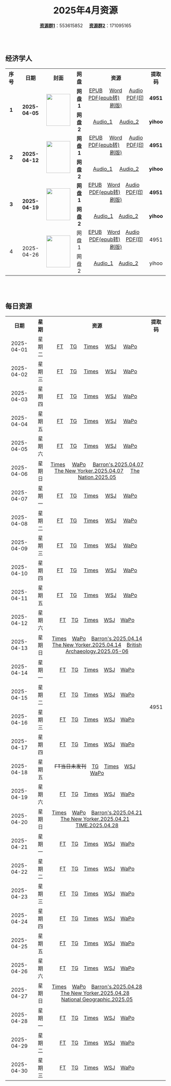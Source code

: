<div align="center">

# 2025年4月资源

[**资源群1**](https://qm.qq.com/q/p2QRKKD9oA)：553615852 &nbsp;&nbsp;&nbsp;&nbsp;[**资源群2**](https://qm.qq.com/q/XNwz6qD0IO)：171095165

</div>

<br>
<br>

## 经济学人

<table align="center">
  <tr>
    <th>序号</th>
    <th>日期</th>
    <th>封面</th>
    <th>网盘</th>
    <th>资源</th>
    <th>提取码</th>
  </tr>
  <tr>
    <td rowspan="2" align="center"><b>1</b></td>
    <td rowspan="2" align="center"><b>2025-04-05</b></td>
    <td rowspan="2">
      <img src="https://share.yihoo.ip-ddns.com/yihoo/asset/images/20250405_DE_EU.webp" width="75" height="100">
    </td>
    <td align="center"><b>网盘1</b></td>
    <td align="center">
      <a href="https://url12.ctfile.com/f/47748612-1492105720-47cd20">EPUB</a>&nbsp;&nbsp;&nbsp;&nbsp;
      <a href="https://url12.ctfile.com/f/47748612-1492106248-f5f5b8">Word</a>&nbsp;&nbsp;&nbsp;&nbsp;
      <a href="https://url12.ctfile.com/f/47748612-1492097287-e01329">Audio</a><br>
      <a href="https://url12.ctfile.com/f/47748612-1492106293-d89da6">PDF(epub转)</a>&nbsp;&nbsp;&nbsp;&nbsp;
      <a href="https://url12.ctfile.com/f/47748612-1492265137-cfa827">PDF(印刷版)</a>
    </td>
    <td align="center"><b>4951</b></td>
  </tr>
  <tr>
    <td align="center"><b>网盘2</b></td>
    <td align="center">
      <a href="https://yihoo.lanzouo.com/iTsdX2spabhe">Audio_1</a>&nbsp;&nbsp;&nbsp;&nbsp;
      <a href="https://yihoo.lanzouo.com/iSEuU2spa03e">Audio_2</a>
    </td>
    <td align="center"><b>yihoo</b></td>
  </tr>
  <tr>
    <td rowspan="2" align="center"><b>2</b></td>
    <td rowspan="2" align="center"><b>2025-04-12</b></td>
    <td rowspan="2">
      <img src="https://share.yihoo.ip-ddns.com/yihoo/asset/images/20250412_DE_EU.webp" width="75" height="100">
    </td>
    <td align="center"><b>网盘1</b></td>
    <td align="center">
      <a href="https://url12.ctfile.com/f/47748612-1496275394-c35f8e">EPUB</a>&nbsp;&nbsp;&nbsp;&nbsp;
      <a href="https://url12.ctfile.com/f/47748612-1496275436-1c349e">Word</a>&nbsp;&nbsp;&nbsp;&nbsp;
      <a href="https://url12.ctfile.com/f/47748612-1496275388-916406">Audio</a><br>
      <a href="https://url12.ctfile.com/f/47748612-1496275400-3d3775">PDF(epub转)</a>&nbsp;&nbsp;&nbsp;&nbsp;
      <a href="https://url12.ctfile.com/f/47748612-1496598275-a78581">PDF(印刷版)</a>
    </td>
    <td align="center"><b>4951</b></td>
  </tr>
  <tr>
    <td align="center"><b>网盘2</b></td>
    <td align="center">
      <a href="https://yihoo.lanzouo.com/iqIN22t8sfra">Audio_1</a>&nbsp;&nbsp;&nbsp;&nbsp;
      <a href="https://yihoo.lanzouo.com/iisO42t8s6va">Audio_2</a>
    </td>
    <td align="center"><b>yihoo</b></td>
  </tr>
  <tr>
    <td rowspan="2" align="center"><b>3</b></td>
    <td rowspan="2" align="center"><b>2025-04-19</b></td>
    <td rowspan="2">
        <img src="https://share.yihoo.ip-ddns.com/yihoo/asset/images/20250419_DE_EU.webp"  width="75" height="100">
    </td>
    <td align="center"><b>网盘1</b></td>
    <td align="center">
      <a href="https://url12.ctfile.com/f/47748612-1499244217-b9fb54">EPUB</a>&nbsp;&nbsp;&nbsp;
      <a href="https://url12.ctfile.com/f/47748612-1499245267-a1c1fe">Word</a>&nbsp;&nbsp;&nbsp;
      <a href="https://url12.ctfile.com/f/47748612-1499239171-44890b">Audio</a>&nbsp;&nbsp;&nbsp;
      <a href="https://url12.ctfile.com/f/47748612-1499244625-032623">PDF(epub转)</a>&nbsp;&nbsp;&nbsp;
      <a href="https://url12.ctfile.com/f/47748612-1499375470-eb20e9">PDF(印刷版)</a>
    </td>
    <td align="center"><b>4951</b></td>
  </tr>
  <tr>
    <td align="center"><b>网盘2</b></td>
    <td align="center">
      <a href="https://yihoo.lanzouo.com/iosBx2twl4ze">Audio_1</a>&nbsp;&nbsp;&nbsp;
      <a href="https://yihoo.lanzouo.com/iEX1A2twl0ej">Audio_2</a>
    </td>
    <td align="center"><b>yihoo</b></td>
  </tr>
  <tr>
    <td rowspan="2" align="center">4</td>
    <td rowspan="2" align="center">2025-04-26</td>
    <td rowspan="2">
      <img src="https://share.yihoo.ip-ddns.com/yihoo/asset/images/20250426_DE_EU.webp"  width="75" height="100">
    </td>
    <td align="center">网盘1</td>
    <td align="center">
      <a href="https://url12.ctfile.com/f/47748612-1500677455-33a3b2">EPUB</a>&nbsp;&nbsp;&nbsp;
      <a href="https://url12.ctfile.com/f/47748612-1500677452-793fe7">Word</a>&nbsp;&nbsp;&nbsp;
      <a href="https://url12.ctfile.com/f/47748612-1500677446-501e3a">Audio</a>&nbsp;&nbsp;&nbsp;
      <a href="https://url12.ctfile.com/f/47748612-1500677464-dcb200">PDF(epub转)</a>&nbsp;&nbsp;&nbsp;
      <a href="https://url12.ctfile.com/f/47748612-1501323559-6fcb88">PDF(印刷版)</a>
    </td>
    <td align="center">4951</td>
  </tr>
  <tr>
    <td align="center">网盘2</td>
    <td align="center">
      <a href="https://yihoo.lanzouo.com/iD2Lj2uf2g9a">Audio_1</a>&nbsp;&nbsp;&nbsp;
      <a href="https://yihoo.lanzouo.com/iRLzB2uf269a">Audio_2</a>
    </td>
    <td align="center">yihoo</td>
  </tr>
</table>
<br>
<br>

## 每日资源

<table align="center">
  <tr>
    <th>日期</th>
    <th>星期</th>
    <th>资源</th>
    <th>提取码</th>
  </tr>
  <tr>
    <td align="center">2025-04-01</td>
    <td align="center">星期二</td>
    <td align="center">
      <a href="https://url12.ctfile.com/f/47748612-1488507980-b125ff">FT</a>&nbsp;&nbsp;&nbsp;&nbsp;
      <a href="https://url12.ctfile.com/f/47748612-1488508961-48257c">TG</a>&nbsp;&nbsp;&nbsp;&nbsp;
      <a href="https://url12.ctfile.com/f/47748612-1488508589-9568d6">Times</a>&nbsp;&nbsp;&nbsp;&nbsp;
      <a href="https://url12.ctfile.com/f/47748612-1488507695-1f67f0">WSJ</a>&nbsp;&nbsp;&nbsp;&nbsp;
      <a href="https://url12.ctfile.com/f/47748612-1488507764-2675d9">WaPo</a>
    </td>
    <td rowspan="30" align="center">4951</td>
  </tr>
  <tr>
    <td align="center">2025-04-02</td>
    <td align="center">星期三</td>
    <td align="center">
      <a href="https://url12.ctfile.com/f/47748612-1489862117-8827d9">FT</a>&nbsp;&nbsp;&nbsp;&nbsp;
      <a href="https://url12.ctfile.com/f/47748612-1489863026-e2238a">TG</a>&nbsp;&nbsp;&nbsp;&nbsp;
      <a href="https://url12.ctfile.com/f/47748612-1489862399-e3be7b">Times</a>&nbsp;&nbsp;&nbsp;&nbsp;
      <a href="https://url12.ctfile.com/f/47748612-1489866986-0c8a5e">WSJ</a>&nbsp;&nbsp;&nbsp;&nbsp;
      <a href="https://url12.ctfile.com/f/47748612-1489875386-e5281a">WaPo</a>
    </td>
  </tr>
  <tr>
    <td align="center">2025-04-03</td>
    <td align="center">星期四</td>
    <td align="center">
      <a href="https://url12.ctfile.com/f/47748612-1491770963-185b28">FT</a>&nbsp;&nbsp;&nbsp;&nbsp;
      <a href="https://url12.ctfile.com/f/47748612-1491773057-e54c53">TG</a>&nbsp;&nbsp;&nbsp;&nbsp;
      <a href="https://url12.ctfile.com/f/47748612-1491771851-3f978a">Times</a>&nbsp;&nbsp;&nbsp;&nbsp;
      <a href="https://url12.ctfile.com/f/47748612-1491770756-372a9b">WSJ</a>&nbsp;&nbsp;&nbsp;&nbsp;
      <a href="https://url12.ctfile.com/f/47748612-1491798812-7aac23">WaPo</a>
    </td>
  </tr>
  <tr>
    <td align="center">2025-04-04</td>
    <td align="center">星期五</td>
    <td align="center">
      <a href="https://url12.ctfile.com/f/47748612-1492098265-cdcf70">FT</a>&nbsp;&nbsp;&nbsp;&nbsp;
      <a href="https://url12.ctfile.com/f/47748612-1492098442-96884b">TG</a>&nbsp;&nbsp;&nbsp;&nbsp;
      <a href="https://url12.ctfile.com/f/47748612-1492098376-9aee9d">Times</a>&nbsp;&nbsp;&nbsp;&nbsp;
      <a href="https://url12.ctfile.com/f/47748612-1492098157-13434a">WSJ</a>&nbsp;&nbsp;&nbsp;&nbsp;
      <a href="https://url12.ctfile.com/f/47748612-1492098175-20791a">WaPo</a>
    </td>
  </tr>
  <tr>
    <td align="center">2025-04-05</td>
    <td align="center">星期六</td>
    <td align="center">
      <a href="https://url12.ctfile.com/f/47748612-1492336297-62df82">FT</a>&nbsp;&nbsp;&nbsp;&nbsp;
      <a href="https://url12.ctfile.com/f/47748612-1492336678-42ce36">TG</a>&nbsp;&nbsp;&nbsp;&nbsp;
      <a href="https://url12.ctfile.com/f/47748612-1492336336-236ec5">Times</a>&nbsp;&nbsp;&nbsp;&nbsp;
      <a href="https://url12.ctfile.com/f/47748612-1492336084-a0a3b8">WSJ</a>&nbsp;&nbsp;&nbsp;&nbsp;
      <a href="https://url12.ctfile.com/f/47748612-1492337584-9238f2">WaPo</a>
    </td>
  </tr>
  <tr>
    <td align="center">2025-04-06</td>
    <td align="center">星期日</td>
    <td align="center">
      <a href="https://url12.ctfile.com/f/47748612-1494088438-20101b">Times</a>&nbsp;&nbsp;&nbsp;&nbsp;
      <a href="https://url12.ctfile.com/f/47748612-1494088084-7c7299">WaPo</a>&nbsp;&nbsp;&nbsp;&nbsp;
      <a href="https://url12.ctfile.com/f/47748612-1494081694-bd14bc">Barron's.2025.04.07</a><br>
      <a href="https://url12.ctfile.com/f/47748612-1494081829-927dc2">The New Yorker.2025.04.07</a>&nbsp;&nbsp;&nbsp;&nbsp;
      <a href="https://url12.ctfile.com/f/47748612-1494081739-51e72a">The Nation.2025.05</a>
    </td>
  </tr>
  <tr>
    <td align="center">2025-04-07</td>
    <td align="center">星期一</td>
    <td align="center">
      <a href="https://url12.ctfile.com/f/47748612-1494307757-49d25a">FT</a>&nbsp;&nbsp;&nbsp;&nbsp;
      <a href="https://url12.ctfile.com/f/47748612-1494308024-0c0b58">TG</a>&nbsp;&nbsp;&nbsp;&nbsp;
      <a href="https://url12.ctfile.com/f/47748612-1494307913-8067f9">Times</a>&nbsp;&nbsp;&nbsp;&nbsp;
      <a href="https://url12.ctfile.com/f/47748612-1494307655-68e5b8">WSJ</a>&nbsp;&nbsp;&nbsp;&nbsp;
      <a href="https://url12.ctfile.com/f/47748612-1494307709-ee63ec">WaPo</a>
    </td>
  </tr>
  <tr>
    <td align="center">2025-04-08</td>
    <td align="center">星期二</td>
    <td align="center">
      <a href="https://url12.ctfile.com/f/47748612-1494912500-de3629">FT</a>&nbsp;&nbsp;&nbsp;&nbsp;
      <a href="https://url12.ctfile.com/f/47748612-1494912932-ed0915">TG</a>&nbsp;&nbsp;&nbsp;&nbsp;
      <a href="https://url12.ctfile.com/f/47748612-1494912686-71d014">Times</a>&nbsp;&nbsp;&nbsp;&nbsp;
      <a href="https://url12.ctfile.com/f/47748612-1494912326-95d27b">WSJ</a>&nbsp;&nbsp;&nbsp;&nbsp;
      <a href="https://url12.ctfile.com/f/47748612-1494912392-0c2d55">WaPo</a>
    </td>
  </tr>
  <tr>
    <td align="center">2025-04-09</td>
    <td align="center">星期三</td>
    <td align="center">
      <a href="https://url12.ctfile.com/f/47748612-1495902142-35d019">FT</a>&nbsp;&nbsp;&nbsp;&nbsp;
      <a href="https://url12.ctfile.com/f/47748612-1495902547-baf9f8">TG</a>&nbsp;&nbsp;&nbsp;&nbsp;
      <a href="https://url12.ctfile.com/f/47748612-1495902256-704871">Times</a>&nbsp;&nbsp;&nbsp;&nbsp;
      <a href="https://url12.ctfile.com/f/47748612-1495901977-87c033">WSJ</a>&nbsp;&nbsp;&nbsp;&nbsp;
      <a href="https://url12.ctfile.com/f/47748612-1495902034-37712f">WaPo</a>
    </td>
  </tr>
  <tr>
    <td align="center">2025-04-10</td>
    <td align="center">星期四</td>
    <td align="center">
      <a href="https://url12.ctfile.com/f/47748612-1496206580-5d4c7c">FT</a>&nbsp;&nbsp;&nbsp;&nbsp;
      <a href="https://url12.ctfile.com/f/47748612-1496206904-c684be">TG</a>&nbsp;&nbsp;&nbsp;&nbsp;
      <a href="https://url12.ctfile.com/f/47748612-1496206715-c1c3fe">Times</a>&nbsp;&nbsp;&nbsp;&nbsp;
      <a href="https://url12.ctfile.com/f/47748612-1496206466-b4e814">WSJ</a>&nbsp;&nbsp;&nbsp;&nbsp;
      <a href="https://url12.ctfile.com/f/47748612-1496206514-7773ea">WaPo</a>
    </td>
  </tr>
  <tr>
    <td align="center">2025-04-11</td>
    <td align="center">星期五</td>
    <td align="center">
      <a href="https://url12.ctfile.com/f/47748612-1496400053-9dee7b">FT</a>&nbsp;&nbsp;&nbsp;&nbsp;
      <a href="https://url12.ctfile.com/f/47748612-1496400299-0892fb">TG</a>&nbsp;&nbsp;&nbsp;&nbsp;
      <a href="https://url12.ctfile.com/f/47748612-1496400125-666b1a">Times</a>&nbsp;&nbsp;&nbsp;&nbsp;
      <a href="https://url12.ctfile.com/f/47748612-1496399972-a87085">WSJ</a>&nbsp;&nbsp;&nbsp;&nbsp;
      <a href="https://url12.ctfile.com/f/47748612-1496400011-227a23">WaPo</a>
    </td>
  </tr>
  <tr>
    <td align="center">2025-04-12</td>
    <td align="center">星期六</td>
    <td align="center">
      <a href="https://url12.ctfile.com/f/47748612-1496625056-83cf25">FT</a>&nbsp;&nbsp;&nbsp;
      <a href="https://url12.ctfile.com/f/47748612-1496626454-05e08f">TG</a>&nbsp;&nbsp;&nbsp;
      <a href="https://url12.ctfile.com/f/47748612-1496625395-acf9e9">Times</a>&nbsp;&nbsp;&nbsp;
      <a href="https://url12.ctfile.com/f/47748612-1496624354-8ad3c1">WSJ</a>&nbsp;&nbsp;&nbsp;
      <a href="https://url12.ctfile.com/f/47748612-1496624492-7e6d32">WaPo</a>
    </td>
  </tr>
  <tr>
      <td align="center">2025-04-13</td>
      <td align="center">星期日</td>
      <td align="center">
          <a href="https://url12.ctfile.com/f/47748612-1496926405-da8061">Times</a>&nbsp;&nbsp;&nbsp;
          <a href="https://url12.ctfile.com/f/47748612-1496926009-ee2053">WaPo</a>&nbsp;&nbsp;&nbsp;
          <a href="https://url12.ctfile.com/f/47748612-1496926552-851eda">Barron's.2025.04.14</a><br>
          <a href="https://url12.ctfile.com/f/47748612-1496926993-878f72">The New Yorker.2025.04.14</a>&nbsp;&nbsp;&nbsp;
          <a href="https://url12.ctfile.com/f/47748612-1496926960-620ad5">British Archaeology.2025.05-06</a>
      </td>
  </tr>
  <tr>
    <td align="center">2025-04-14</td>
    <td align="center">星期一</td>
    <td align="center">
      <a href="https://url12.ctfile.com/f/47748612-1497326642-c2e867">FT</a>&nbsp;&nbsp;&nbsp;
      <a href="https://url12.ctfile.com/f/47748612-1497326918-a12c3e">TG</a>&nbsp;&nbsp;&nbsp;
      <a href="https://url12.ctfile.com/f/47748612-1497326753-67ad0a">Times</a>&nbsp;&nbsp;&nbsp;
      <a href="https://url12.ctfile.com/f/47748612-1497326489-3a3965">WSJ</a>&nbsp;&nbsp;&nbsp;
      <a href="https://url12.ctfile.com/f/47748612-1497326543-1bdcaf">WaPo</a>
    </td>
  </tr>
  <tr>
    <td align="center">2025-04-15</td>
    <td align="center">星期二</td>
    <td align="center">
      <a href="https://url12.ctfile.com/f/47748612-1497754526-bdaf5d">FT</a>&nbsp;&nbsp;&nbsp;
      <a href="https://url12.ctfile.com/f/47748612-1497755246-88a557">TG</a>&nbsp;&nbsp;&nbsp;
      <a href="https://url12.ctfile.com/f/47748612-1497754727-ff291b">Times</a>&nbsp;&nbsp;&nbsp;
      <a href="https://url12.ctfile.com/f/47748612-1497754211-adc257">WSJ</a>&nbsp;&nbsp;&nbsp;
      <a href="https://url12.ctfile.com/f/47748612-1497754355-2f3176">WaPo</a>
    </td>
  </tr>
  <tr>
    <td align="center">2025-04-16</td>
    <td align="center">星期三</td>
    <td align="center">
      <a href="https://url12.ctfile.com/f/47748612-1498058294-eb652a">FT</a>&nbsp;&nbsp;&nbsp;
      <a href="https://url12.ctfile.com/f/47748612-1498059671-bbc3d0">TG</a>&nbsp;&nbsp;&nbsp;
      <a href="https://url12.ctfile.com/f/47748612-1498058813-668da6">Times</a>&nbsp;&nbsp;&nbsp;
      <a href="https://url12.ctfile.com/f/47748612-1498057922-0c0187">WSJ</a>&nbsp;&nbsp;&nbsp;
      <a href="https://url12.ctfile.com/f/47748612-1498057982-05aca1">WaPo</a>
    </td>
  </tr>
  <tr>
    <td align="center">2025-04-17</td>
    <td align="center">星期四</td>
    <td align="center">
      <a href="https://url12.ctfile.com/f/47748612-1499001641-2da23a">FT</a>&nbsp;&nbsp;&nbsp;
      <a href="https://url12.ctfile.com/f/47748612-1499001806-f8d6e7">TG</a>&nbsp;&nbsp;&nbsp;
      <a href="https://url12.ctfile.com/f/47748612-1499001677-eb20f6">Times</a>&nbsp;&nbsp;&nbsp;
      <a href="https://url12.ctfile.com/f/47748612-1499001554-4cb3c6">WSJ</a>&nbsp;&nbsp;&nbsp;
      <a href="https://url12.ctfile.com/f/47748612-1499001605-653cb8">WaPo</a>
    </td>
  </tr>
  <tr>
    <td align="center">2025-04-18</td>
    <td align="center">星期五</td>
    <td align="center">
      <s>FT当日未发刊</s>&nbsp;&nbsp;&nbsp;
      <a href="https://url12.ctfile.com/f/47748612-1499245378-761cd6">TG</a>&nbsp;&nbsp;&nbsp;
      <a href="https://url12.ctfile.com/f/47748612-1499245336-31ada3">Times</a>&nbsp;&nbsp;&nbsp;
      <a href="https://url12.ctfile.com/f/47748612-1499245312-43f58f">WSJ</a>&nbsp;&nbsp;&nbsp;
      <a href="https://url12.ctfile.com/f/47748612-1499245327-0eaa53">WaPo</a>
    </td>
  </tr>
  <tr>
    <td align="center">2025-04-19</td>
    <td align="center">星期六</td>
    <td align="center">
      <a href="https://url12.ctfile.com/f/47748612-1499432074-4c82d1">FT</a>&nbsp;&nbsp;&nbsp;
      <a href="https://url12.ctfile.com/f/47748612-1499434597-d49947">TG</a>&nbsp;&nbsp;&nbsp;
      <a href="https://url12.ctfile.com/f/47748612-1499432626-ca5ab8">Times</a>&nbsp;&nbsp;&nbsp;
      <a href="https://url12.ctfile.com/f/47748612-1499429284-d38b8b">WSJ</a>&nbsp;&nbsp;&nbsp;
      <a href="https://url12.ctfile.com/f/47748612-1499429614-900577">WaPo</a>
    </td>
  </tr>
  <tr>
    <td align="center">2025-04-20</td>
    <td align="center">星期日</td>
    <td align="center">
      <a href="https://url12.ctfile.com/f/47748612-1499602657-9635d3">Times</a>&nbsp;&nbsp;&nbsp;
      <a href="https://url12.ctfile.com/f/47748612-1499602576-afc7aa">WaPo</a>&nbsp;&nbsp;&nbsp;
      <a href="https://url12.ctfile.com/f/47748612-1499602720-d30f24">Barron's.2025.04.21</a><br>
      <a href="https://url12.ctfile.com/f/47748612-1499602816-5478d1">The New Yorker.2025.04.21</a>&nbsp;&nbsp;&nbsp;
      <a href="https://url12.ctfile.com/f/47748612-1499602843-cc651e">TIME.2025.04.28</a>
    </td>
  </tr>
  <tr>
    <td align="center">2025-04-21</td>
    <td align="center">星期一</td>
    <td align="center">
      <a href="https://url12.ctfile.com/f/47748612-1499869940-17e10e">FT</a>&nbsp;&nbsp;&nbsp;
      <a href="https://url12.ctfile.com/f/47748612-1499870231-74390e">TG</a>&nbsp;&nbsp;&nbsp;
      <a href="https://url12.ctfile.com/f/47748612-1499870042-1a3c2e">Times</a>&nbsp;&nbsp;&nbsp;
      <a href="https://url12.ctfile.com/f/47748612-1499869892-ae1f9f">WSJ</a>&nbsp;&nbsp;&nbsp;
      <a href="https://url12.ctfile.com/f/47748612-1499874836-94cedc">WaPo</a>
    </td>
  </tr>
  <tr>
    <td align="center">2025-04-22</td>
    <td align="center">星期二</td>
    <td align="center">
      <a href="https://url12.ctfile.com/f/47748612-1500094966-db9fba">FT</a>&nbsp;&nbsp;&nbsp;
      <a href="https://url12.ctfile.com/f/47748612-1500096964-3734dd">TG</a>&nbsp;&nbsp;&nbsp;
      <a href="https://url12.ctfile.com/f/47748612-1500095464-d6a216">Times</a>&nbsp;&nbsp;&nbsp;
      <a href="https://url12.ctfile.com/f/47748612-1500093991-d1e821">WSJ</a>&nbsp;&nbsp;&nbsp;
      <a href="https://url12.ctfile.com/f/47748612-1500094345-2aa94a">WaPo</a>
    </td>
  </tr>
  <tr>
    <td align="center">2025-04-23</td>
    <td align="center">星期三</td>
    <td align="center">
      <a href="https://url12.ctfile.com/f/47748612-1500323318-6813ff">FT</a>&nbsp;&nbsp;&nbsp;
      <a href="https://url12.ctfile.com/f/47748612-1500323876-a0b5d8">TG</a>&nbsp;&nbsp;&nbsp;
      <a href="https://url12.ctfile.com/f/47748612-1500323336-6577ae">Times</a>&nbsp;&nbsp;&nbsp;
      <a href="https://url12.ctfile.com/f/47748612-1500323273-4747d9">WSJ</a>&nbsp;&nbsp;&nbsp;
      <a href="https://url12.ctfile.com/f/47748612-1500323276-ab98b4">WaPo</a>
    </td>
  </tr>
  <tr>
    <td align="center">2025-04-24</td>
    <td align="center">星期四</td>
    <td align="center">
      <a href="https://url12.ctfile.com/f/47748612-1500618857-41b758">FT</a>&nbsp;&nbsp;&nbsp;
      <a href="https://url12.ctfile.com/f/47748612-1500620348-4bc5e7">TG</a>&nbsp;&nbsp;&nbsp;
      <a href="https://url12.ctfile.com/f/47748612-1500619328-b27ee7">Times</a>&nbsp;&nbsp;&nbsp;
      <a href="https://url12.ctfile.com/f/47748612-1500618362-0cb4fa">WSJ</a>&nbsp;&nbsp;&nbsp;
      <a href="https://url12.ctfile.com/f/47748612-1500618563-dc539a">WaPo</a>
    </td>
  </tr>
  <tr>
    <td align="center">2025-04-25</td>
    <td align="center">星期五</td>
    <td align="center">
      <a href="https://url12.ctfile.com/f/47748612-1501166371-7e91b0">FT</a>&nbsp;&nbsp;&nbsp;
      <a href="https://url12.ctfile.com/f/47748612-1501166548-db4a43">TG</a>&nbsp;&nbsp;&nbsp;
      <a href="https://url12.ctfile.com/f/47748612-1501166452-7e3c53">Times</a>&nbsp;&nbsp;&nbsp;
      <a href="https://url12.ctfile.com/f/47748612-1501166320-49c2e5">WSJ</a>&nbsp;&nbsp;&nbsp;
      <a href="https://url12.ctfile.com/f/47748612-1501166347-326db5">WaPo</a>
    </td>
  </tr>
  <tr>
    <td align="center">2025-04-26</td>
    <td align="center">星期六</td>
    <td align="center">
      <a href="https://url12.ctfile.com/f/47748612-1501361566-ed6939">FT</a>&nbsp;&nbsp;&nbsp;
      <a href="https://url12.ctfile.com/f/47748612-1501361680-3374ce">TG</a>&nbsp;&nbsp;&nbsp;
      <a href="https://url12.ctfile.com/f/47748612-1501361614-090424">Times</a>&nbsp;&nbsp;&nbsp;
      <a href="https://url12.ctfile.com/f/47748612-1501361413-368c5b">WSJ</a>&nbsp;&nbsp;&nbsp;
      <a href="https://url12.ctfile.com/f/47748612-1501361437-77eea5">WaPo</a>
    </td>
  </tr>
  <tr>
    <td align="center">2025-04-27</td>
    <td align="center">星期日</td>
    <td align="center">
      <a href="https://url12.ctfile.com/f/47748612-1501623803-b9a408">Times</a>&nbsp;&nbsp;&nbsp;
      <a href="https://url12.ctfile.com/f/47748612-1501621151-e384d2">WaPo</a>&nbsp;&nbsp;&nbsp;
      <a href="https://url12.ctfile.com/f/47748612-1501617710-b265f5">Barron's.2025.04.28</a><br>
      <a href="https://url12.ctfile.com/f/47748612-1501619753-509c9b">The New Yorker.2025.04.28</a>&nbsp;&nbsp;&nbsp;
      <a href="https://url12.ctfile.com/f/47748612-1501618664-73a19e">National Geographic.2025.05</a>
    </td>
  </tr>
  <tr>
    <td align="center">2025-04-28</td>
    <td align="center">星期一</td>
    <td align="center">
      <a href="https://url12.ctfile.com/f/47748612-1501851559-c81d07">FT</a>&nbsp;&nbsp;&nbsp;
      <a href="https://url12.ctfile.com/f/47748612-1501853809-065eb4">TG</a>&nbsp;&nbsp;&nbsp;
      <a href="https://url12.ctfile.com/f/47748612-1501852075-11c68f">Times</a>&nbsp;&nbsp;&nbsp;
      <a href="https://url12.ctfile.com/f/47748612-1501851043-f64c1c">WSJ</a>&nbsp;&nbsp;&nbsp;
      <a href="https://url12.ctfile.com/f/47748612-1501851211-834265">WaPo</a>
    </td>
  </tr>
  <tr>
    <td align="center">2025-04-29</td>
    <td align="center">星期二</td>
    <td align="center">
      <a href="https://url12.ctfile.com/f/47748612-1502162533-b5778a">FT</a>&nbsp;&nbsp;&nbsp;
      <a href="https://url12.ctfile.com/f/47748612-1502163046-749706">TG</a>&nbsp;&nbsp;&nbsp;
      <a href="https://url12.ctfile.com/f/47748612-1502162773-e9397b">Times</a>&nbsp;&nbsp;&nbsp;
      <a href="https://url12.ctfile.com/f/47748612-1502162098-fa676d">WSJ</a>&nbsp;&nbsp;&nbsp;
      <a href="https://url12.ctfile.com/f/47748612-1502162263-f8087b">WaPo</a>
    </td>
  </tr>
  <tr>
    <td align="center">2025-04-30</td>
    <td align="center">星期三</td>
    <td align="center">
      <a href="https://url12.ctfile.com/f/47748612-1502464921-b74c51">FT</a>&nbsp;&nbsp;&nbsp;
      <a href="https://url12.ctfile.com/f/47748612-1502465011-34babd">TG</a>&nbsp;&nbsp;&nbsp;
      <a href="https://url12.ctfile.com/f/47748612-1502464957-5b69a2">Times</a>&nbsp;&nbsp;&nbsp;
      <a href="https://url12.ctfile.com/f/47748612-1502464891-b25ad1">WSJ</a>&nbsp;&nbsp;&nbsp;
      <a href="https://url12.ctfile.com/f/47748612-1502464900-8ab1cf">WaPo</a>
    </td>
  </tr>
</table>
